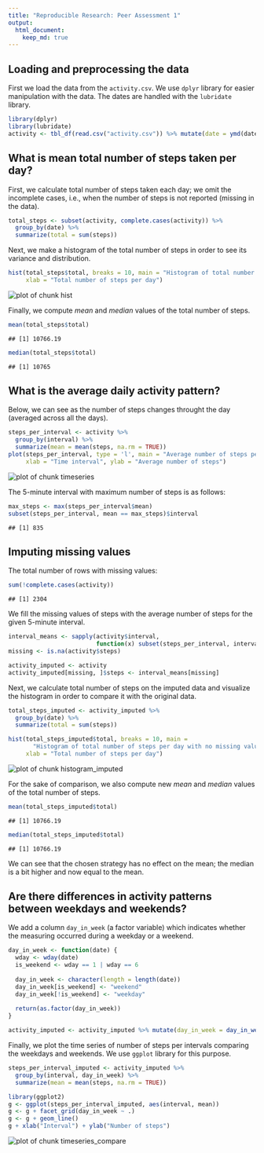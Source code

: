 ```yaml
---
title: "Reproducible Research: Peer Assessment 1"
output: 
  html_document:
    keep_md: true
---
```




## Loading and preprocessing the data

First we load the data from the `activity.csv`. We use `dplyr` library for easier
manipulation with the data. The dates are handled with the `lubridate` library.


```r
library(dplyr)
library(lubridate)
activity <- tbl_df(read.csv("activity.csv")) %>% mutate(date = ymd(date))
```


## What is mean total number of steps taken per day?

First, we calculate total number of steps taken each day; we omit the incomplete cases, 
i.e., when the number of steps is not reported (missing in the data).


```r
total_steps <- subset(activity, complete.cases(activity)) %>% 
  group_by(date) %>% 
  summarize(total = sum(steps))
```

Next, we make a histogram of the total number of steps in order to see its variance 
and distribution.


```r
hist(total_steps$total, breaks = 10, main = "Histogram of total number of steps taken each day",
     xlab = "Total number of steps per day")
```

![plot of chunk hist](figure/hist-1.png) 

Finally, we compute *mean* and *median* values of the total number of steps.


```r
mean(total_steps$total)
```

```
## [1] 10766.19
```

```r
median(total_steps$total)
```

```
## [1] 10765
```

## What is the average daily activity pattern?

Below, we can see as the number of steps changes throught the day (averaged across all the days).


```r
steps_per_interval <- activity %>% 
  group_by(interval) %>% 
  summarize(mean = mean(steps, na.rm = TRUE))
plot(steps_per_interval, type = 'l', main = "Average number of steps per interval",
     xlab = "Time interval", ylab = "Average number of steps")
```

![plot of chunk timeseries](figure/timeseries-1.png) 

The 5-minute interval with maximum number of steps is as follows:


```r
max_steps <- max(steps_per_interval$mean)
subset(steps_per_interval, mean == max_steps)$interval
```

```
## [1] 835
```

## Imputing missing values

The total number of rows with missing values:


```r
sum(!complete.cases(activity))
```

```
## [1] 2304
```

We fill the missing values of steps with the average number of steps
for the given 5-minute interval.


```r
interval_means <- sapply(activity$interval, 
                         function(x) subset(steps_per_interval, interval == x)$mean)
missing <- is.na(activity$steps)

activity_imputed <- activity
activity_imputed[missing, ]$steps <- interval_means[missing]
```

Next, we calculate total number of steps on the imputed data and visualize the histogram
in order to compare it with the original data.


```r
total_steps_imputed <- activity_imputed %>% 
  group_by(date) %>% 
  summarize(total = sum(steps))

hist(total_steps_imputed$total, breaks = 10, main = 
       "Histogram of total number of steps per day with no missing values",
     xlab = "Total number of steps per day")
```

![plot of chunk histogram_imputed](figure/histogram_imputed-1.png) 

For the sake of comparison, we also compute new *mean* and *median* values 
of the total number of steps.


```r
mean(total_steps_imputed$total)
```

```
## [1] 10766.19
```

```r
median(total_steps_imputed$total)
```

```
## [1] 10766.19
```

We can see that the chosen strategy has no effect on the mean; 
the median is a bit higher and now equal to the mean.

## Are there differences in activity patterns between weekdays and weekends?

We add a column `day_in_week` (a factor variable) which indicates whether the measuring occurred
during a weekday or a weekend.


```r
day_in_week <- function(date) {
  wday <- wday(date)
  is_weekend <- wday == 1 | wday == 6
  
  day_in_week <- character(length = length(date))
  day_in_week[is_weekend] <- "weekend"
  day_in_week[!is_weekend] <- "weekday"
  
  return(as.factor(day_in_week))
}

activity_imputed <- activity_imputed %>% mutate(day_in_week = day_in_week(date))
```

Finally, we plot the time series of number of steps per intervals 
comparing the weekdays and weekends. We use `ggplot` library for this purpose.


```r
steps_per_interval_imputed <- activity_imputed %>% 
  group_by(interval, day_in_week) %>% 
  summarize(mean = mean(steps, na.rm = TRUE))

library(ggplot2)
g <- ggplot(steps_per_interval_imputed, aes(interval, mean))
g <- g + facet_grid(day_in_week ~ .)
g <- g + geom_line()
g + xlab("Interval") + ylab("Number of steps")
```

![plot of chunk timeseries_compare](figure/timeseries_compare-1.png) 

